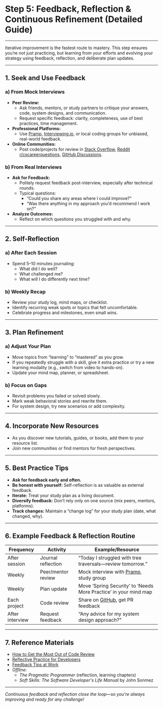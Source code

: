 # Step 5: Feedback, Reflection & Continuous Refinement (Detailed Guide)

---

Iterative improvement is the fastest route to mastery. This step ensures you’re not just practicing, but learning from your efforts and evolving your strategy using feedback, reflection, and deliberate plan updates.

---

## 1. Seek and Use Feedback

### a) **From Mock Interviews**
- **Peer Review:**  
  - Ask friends, mentors, or study partners to critique your answers, code, system designs, and communication.
  - Request specific feedback: clarity, completeness, use of best practices, time management.
- **Professional Platforms:**  
  - Use [Pramp](https://www.pramp.com/), [Interviewing.io](https://interviewing.io/), or local coding groups for unbiased, real-world feedback.
- **Online Communities:**  
  - Post code/projects for review in [Stack Overflow](https://stackoverflow.com/), [Reddit r/cscareerquestions](https://www.reddit.com/r/cscareerquestions/), [GitHub Discussions](https://github.com/discussions).

### b) **From Real Interviews**
- **Ask for Feedback:**  
  - Politely request feedback post-interview, especially after technical rounds.
  - Typical questions:  
    - “Could you share any areas where I could improve?”
    - “Was there anything in my approach you’d recommend I work on?”
- **Analyze Outcomes:**  
  - Reflect on which questions you struggled with and why.

---

## 2. Self-Reflection

### a) **After Each Session**
- Spend 5–10 minutes journaling:
  - What did I do well?
  - What challenged me?
  - What will I do differently next time?

### b) **Weekly Recap**
- Review your study log, mind maps, or checklist.
- Identify recurring weak spots or topics that felt uncomfortable.
- Celebrate progress and milestones, even small wins.

---

## 3. Plan Refinement

### a) **Adjust Your Plan**
- Move topics from “learning” to “mastered” as you grow.
- If you repeatedly struggle with a skill, give it extra practice or try a new learning modality (e.g., switch from video to hands-on).
- Update your mind map, planner, or spreadsheet.

### b) **Focus on Gaps**
- Revisit problems you failed or solved slowly.
- Mark weak behavioral stories and rewrite them.
- For system design, try new scenarios or add complexity.

---

## 4. Incorporate New Resources

- As you discover new tutorials, guides, or books, add them to your resource list.
- Join new communities or find mentors for fresh perspectives.

---

## 5. Best Practice Tips

- **Ask for feedback early and often.**
- **Be honest with yourself:** Self-reflection is as valuable as external feedback.
- **Iterate:** Treat your study plan as a living document.
- **Diversify feedback:** Don’t rely only on one source (mix peers, mentors, platforms).
- **Track changes:** Maintain a “change log” for your study plan (date, what changed, why).

---

## 6. Example Feedback & Reflection Routine

| Frequency    | Activity                         | Example/Resource                                                      |
|--------------|----------------------------------|-----------------------------------------------------------------------|
| After session| Journal reflection               | “Today I struggled with tree traversals—review tomorrow.”             |
| Weekly       | Peer/mentor review               | Mock interview with [Pramp](https://www.pramp.com/), study group      |
| Weekly       | Plan update                      | Move ‘Spring Security’ to ‘Needs More Practice’ in your mind map      |
| Each project | Code review                      | Share on [GitHub](https://github.com/), get PR feedback               |
| After interview| Request feedback               | “Any advice for my system design approach?”                           |

---

## 7. Reference Materials

- [How to Get the Most Out of Code Review](https://smartbear.com/learn/code-review/best-practices-for-peer-code-review/)
- [Reflective Practice for Developers](https://martinfowler.com/articles/reflection.html)
- [Feedback Tips at Work](https://hbr.org/2019/03/the-feedback-fallacy)
- *Offline:*  
  - *The Pragmatic Programmer* (reflection, learning chapters)  
  - *Soft Skills: The Software Developer's Life Manual* by John Sonmez

---

_Continuous feedback and reflection close the loop—so you’re always improving and ready for any challenge!_
